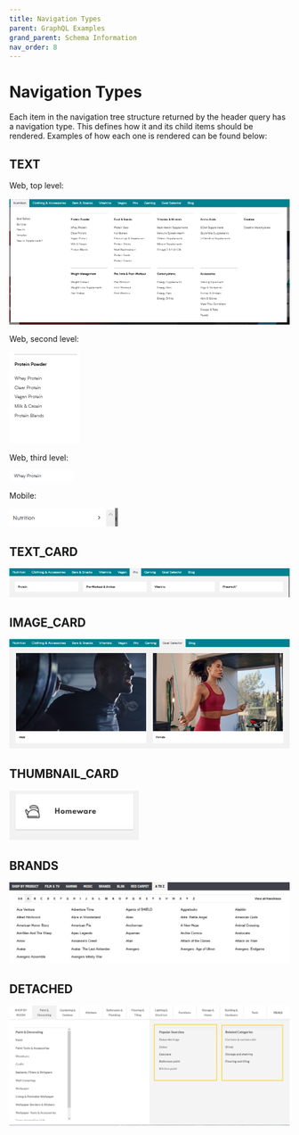 ```yaml
---
title: Navigation Types
parent: GraphQL Examples
grand_parent: Schema Information
nav_order: 8
---
```


# Navigation Types

Each item in the navigation tree structure returned by the header query has a navigation type. 
This defines how it and its child items should be rendered.  Examples of how each one is rendered
can be found below:
 
## TEXT

Web, top level:

![Example of TEXT navigation](../../navigation/TextTopLevel.png)

Web, second level:

![Example of TEXT navigation](../../navigation/TextSecondLevel.png)

Web, third level:

![Example of TEXT navigation](../../navigation/TextThirdLevel.png)

Mobile:

![Example of TEXT navigation](../../navigation/TextApp.png)

## TEXT_CARD

![Example of TEXT_CARD navigation](../../navigation/TextCard.png)

## IMAGE_CARD

![Example of IMAGE_CARD navigation](../../navigation/ImageCard.png)

## THUMBNAIL_CARD
![Example of THUMBNAIL_CARD navigation](../../navigation/ThumbnailCard.png)

## BRANDS

![Example of BRANDS navigation](../../navigation/Brands.png)

## DETACHED

![Example of DETACHED navigation](../../navigation/Detached.png)

